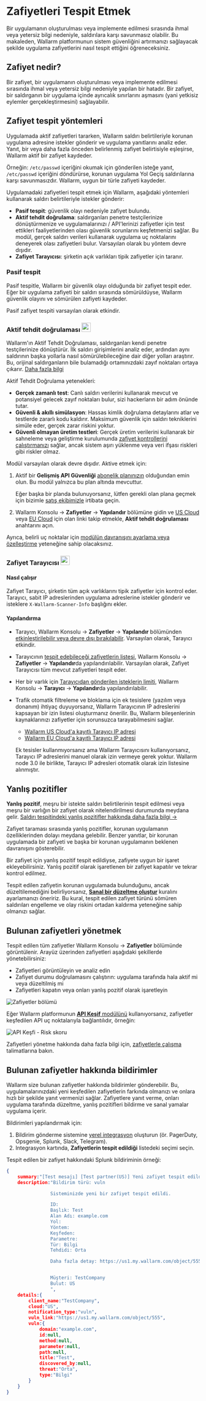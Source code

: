 [allowlist-scanner-addresses]: ../user-guides/ip-lists/allowlist.md

# Zafiyetleri Tespit Etmek

Bir uygulamanın oluşturulması veya implemente edilmesi sırasında ihmal veya yetersiz bilgi nedeniyle, saldırılara karşı savunmasız olabilir. Bu makaleden, Wallarm platformunun sistem güvenliğini artırmanızı sağlayacak şekilde uygulama zafiyetlerini nasıl tespit ettiğini öğreneceksiniz.

## Zafiyet nedir?

Bir zafiyet, bir uygulamanın oluşturulması veya implemente edilmesi sırasında ihmal veya yetersiz bilgi nedeniyle yapılan bir hatadır. Bir zafiyet, bir saldırganın bir uygulama içinde ayrıcalık sınırlarını aşmasını (yani yetkisiz eylemler gerçekleştirmesini) sağlayabilir.

## Zafiyet tespit yöntemleri

Uygulamada aktif zafiyetleri tararken, Wallarm saldırı belirtileriyle korunan uygulama adresine istekler gönderir ve uygulama yanıtlarını analiz eder. Yanıt, bir veya daha fazla önceden belirlenmiş zafiyet belirtisiyle eşleşirse, Wallarm aktif bir zafiyet kaydeder.

Örneğin: `/etc/passwd` içeriğini okumak için gönderilen isteğe yanıt, `/etc/passwd` içeriğini döndürürse, korunan uygulama Yol Geçiş saldırılarına karşı savunmasızdır. Wallarm, uygun bir türle zafiyeti kaydeder.

Uygulamadaki zafiyetleri tespit etmek için Wallarm, aşağıdaki yöntemleri kullanarak saldırı belirtileriyle istekler gönderir:

* **Pasif tespit**: güvenlik olayı nedeniyle zafiyet bulundu.
* **Aktif tehdit doğrulama**: saldırganları penetre testçilerinize dönüştürmenize ve uygulamalarınızı / API'lerinizi zafiyetler için test ettikleri faaliyetlerinden olası güvenlik sorunlarını keşfetmenizi sağlar. Bu modül, gerçek saldırı verileri kullanarak uygulama uç noktalarını deneyerek olası zafiyetleri bulur. Varsayılan olarak bu yöntem devre dışıdır.
* **Zafiyet Tarayıcısı**: şirketin açık varlıkları tipik zafiyetler için taranır.

### Pasif tespit

Pasif tespitle, Wallarm bir güvenlik olayı olduğunda bir zafiyet tespit eder. Eğer bir uygulama zafiyeti bir saldırı sırasında sömürüldüyse, Wallarm güvenlik olayını ve sömürülen zafiyeti kaydeder.

Pasif zafiyet tespiti varsayılan olarak etkindir.

### Aktif tehdit doğrulaması <a href="../subscription-plans/#subscription-plans"><img src="../../images/api-security-tag.svg" style="border: none;height: 24px;margin-bottom: -4px;"></a>

Wallarm'ın Aktif Tehdit Doğrulaması, saldırganları kendi penetre testçilerinize dönüştürür. İlk saldırı girişimlerini analiz eder, ardından aynı saldırının başka yollarla nasıl sömürülebileceğine dair diğer yolları araştırır. Bu, orijinal saldırganların bile bulamadığı ortamınızdaki zayıf noktaları ortaya çıkarır. [Daha fazla bilgi](../vulnerability-detection/active-threat-verification/overview.md)

Aktif Tehdit Doğrulama yetenekleri:

* **Gerçek zamanlı test**: Canlı saldırı verilerini kullanarak mevcut ve potansiyel gelecek zayıf noktaları bulur, sizi hackerların bir adım önünde tutar.
* **Güvenli & akıllı simülasyon**: Hassas kimlik doğrulama detaylarını atlar ve testlerde zararlı kodu kaldırır. Maksimum güvenlik için saldırı tekniklerini simüle eder, gerçek zarar riskini yoktur.
* **Güvenli olmayan üretim testleri**: Gerçek üretim verilerini kullanarak bir sahneleme veya geliştirme kurulumunda [zafiyet kontrollerini çalıştırmanızı](../vulnerability-detection/active-threat-verification/running-test-on-staging.md) sağlar, ancak sistem aşırı yüklenme veya veri ifşası riskleri gibi riskler olmaz.

Modül varsayılan olarak devre dışıdır. Aktive etmek için:

1. Aktif bir **Gelişmiş API Güvenliği** [abonelik planınızın](subscription-plans.md#subscription-plans) olduğundan emin olun. Bu modül yalnızca bu plan altında mevcuttur.

    Eğer başka bir planda bulunuyorsanız, lütfen gerekli olan plana geçmek için bizimle [satış ekibimizle](mailto:sales@wallarm.com) irtibata geçin.
1.  Wallarm Konsolu → **Zafiyetler** → **Yapılandır** bölümüne gidin ve [US Cloud](https://us1.my.wallarm.com/vulnerabilities/active?configure=true) veya [EU Cloud](https://my.wallarm.com/vulnerabilities/active?configure=true) için olan linki takip etmekle, **Aktif tehdit doğrulaması** anahtarını açın.

Ayrıca, belirli uç noktalar için [modülün davranışını ayarlama veya özelleştirme](../vulnerability-detection/active-threat-verification/enable-disable-active-threat-verification.md) yeteneğine sahip olacaksınız.

### Zafiyet Tarayıcısı <a href="../subscription-plans/#subscription-plans"><img src="../../images/api-security-tag.svg" style="border: none;height: 24px;margin-bottom: -4px;"></a>

#### Nasıl çalışır

Zafiyet Tarayıcı, şirketin tüm açık varlıklarını tipik zafiyetler için kontrol eder. Tarayıcı, sabit IP adreslerinden uygulama adreslerine istekler gönderir ve isteklere `X-Wallarm-Scanner-Info` başlığını ekler.

#### Yapılandırma

* Tarayıcı, Wallarm Konsolu → **Zafiyetler** → **Yapılandır** bölümünden [etkinleştirilebilir veya devre dışı bırakılabilir](../user-guides/vulnerabilities.md#configuring-vulnerability-detection). Varsayılan olarak, Tarayıcı etkindir.
* Tarayıcının [tespit edebileceği zafiyetlerin listesi](../user-guides/vulnerabilities.md#configuring-vulnerability-detection), Wallarm Konsolu → **Zafiyetler** → **Yapılandır**da yapılandırılabilir. Varsayılan olarak, Zafiyet Tarayıcısı tüm mevcut zafiyetleri tespit eder.
* Her bir varlık için [Tarayıcıdan gönderilen isteklerin limiti](../user-guides/scanner.md#limiting-vulnerability-scanning), Wallarm Konsolu → **Tarayıcı** → **Yapılandır**da yapılandırılabilir.
* Trafik otomatik filtreleme ve bloklama için ek tesislere (yazılım veya donanım) ihtiyaç duyuyorsanız, Wallarm Tarayıcının IP adreslerini kapsayan bir izin listesi oluşturmanız önerilir. Bu, Wallarm bileşenlerinin kaynaklarınızı zafiyetler için sorunsuzca tarayabilmesini sağlar.

    * [Wallarm US Cloud'a kayıtlı Tarayıcı IP adresi](../admin-en/scanner-address-us-cloud.md)
    * [Wallarm EU Cloud'a kayıtlı Tarayıcı IP adresi](../admin-en/scanner-address-eu-cloud.md)

    Ek tesisler kullanmıyorsanız ama Wallarm Tarayıcısını kullanıyorsanız, Tarayıcı IP adreslerini manuel olarak izin vermeye gerek yoktur. Wallarm node 3.0 ile birlikte, Tarayıcı IP adresleri otomatik olarak izin listesine alınmıştır.

## Yanlış pozitifler

**Yanlış pozitif**, meşru bir istekte saldırı belirtilerinin tespit edilmesi veya meşru bir varlığın bir zafiyet olarak nitelendirilmesi durumunda meydana gelir. [Saldırı tespitindeki yanlış pozitifler hakkında daha fazla bilgi →](protecting-against-attacks.md#false-positives)

Zafiyet taraması sırasında yanlış pozitifler, korunan uygulamanın özelliklerinden dolayı meydana gelebilir. Benzer yanıtlar, bir korunan uygulamada bir zafiyeti ve başka bir korunan uygulamanın beklenen davranışını gösterebilir.

Bir zafiyet için yanlış pozitif tespit edildiyse, zafiyete uygun bir işaret ekleyebilirsiniz. Yanlış pozitif olarak işaretlenen bir zafiyet kapatılır ve tekrar kontrol edilmez.

Tespit edilen zafiyetin korunan uygulamada bulunduğunu, ancak düzeltilemediğini belirliyorsanız, [**Sanal bir düzeltme oluştur**](../user-guides/rules/vpatch-rule.md) kuralını ayarlamanızı öneririz.  Bu kural, tespit edilen zafiyet türünü sömüren saldırıları engelleme ve olay riskini ortadan kaldırma yeteneğine sahip olmanızı sağlar.

## Bulunan zafiyetleri yönetmek

Tespit edilen tüm zafiyetler Wallarm Konsolu → **Zafiyetler** bölümünde görüntülenir. Arayüz üzerinden zafiyetleri aşağıdaki şekillerde yönetebilirsiniz:

* Zafiyetleri görüntüleyin ve analiz edin
* Zafiyet durumu doğrulamasını çalıştırın: uygulama tarafında hala aktif mi veya düzeltilmiş mi
* Zafiyetleri kapatın veya onları yanlış pozitif olarak işaretleyin
 
![Zafiyetler bölümü](../images/user-guides/vulnerabilities/check-vuln.png)   
 
Eğer Wallarm platformunun [**API Keşif** modülünü](api-discovery.md) kullanıyorsanız, zafiyetler keşfedilen API uç noktalarıyla bağlantılıdır, örneğin:

![API Keşfi - Risk skoru](../images/about-wallarm-waf/api-discovery/api-discovery-risk-score.png)

Zafiyetleri yönetme hakkında daha fazla bilgi için, [zafiyetlerle çalışma](../user-guides/vulnerabilities.md) talimatlarına bakın.

## Bulunan zafiyetler hakkında bildirimler

Wallarm size bulunan zafiyetler hakkında bildirimler gönderebilir. Bu, uygulamalarınızdaki yeni keşfedilen zafiyetlerin farkında olmanızı ve onlara hızlı bir şekilde yanıt vermenizi sağlar. Zafiyetlere yanıt verme, onları uygulama tarafında düzeltme, yanlış pozitifleri bildirme ve sanal yamalar uygulama içerir.

Bildirimleri yapılandırmak için:

1. Bildirim gönderme sistemine [yerel integrasyon](../user-guides/settings/integrations/integrations-intro.md) oluşturun (ör. PagerDuty, Opsgenie, Splunk, Slack, Telegram).
2. Integrasyon kartında, **Zafiyetlerin tespit edildiği** listedeki seçimi seçin.

Tespit edilen bir zafiyet hakkındaki Splunk bildiriminin örneği:

```json
{
    summary:"[Test mesajı] [Test partner(US)] Yeni zafiyet tespit edildi",
    description:"Bildirim türü: vuln

                Sisteminizde yeni bir zafiyet tespit edildi.

                ID: 
                Başlık: Test
                Alan Adı: example.com
                Yol: 
                Yöntem: 
                Keşfeden: 
                Parametre: 
                Tür: Bilgi
                Tehdidi: Orta

                Daha fazla detay: https://us1.my.wallarm.com/object/555


                Müşteri: TestCompany
                Bulut: US
                ",
    details:{
        client_name:"TestCompany",
        cloud:"US",
        notification_type:"vuln",
        vuln_link:"https://us1.my.wallarm.com/object/555",
        vuln:{
            domain:"example.com",
            id:null,
            method:null,
            parameter:null,
            path:null,
            title:"Test",
            discovered_by:null,
            threat:"Orta",
            type:"Bilgi"
        }
    }
}
```
